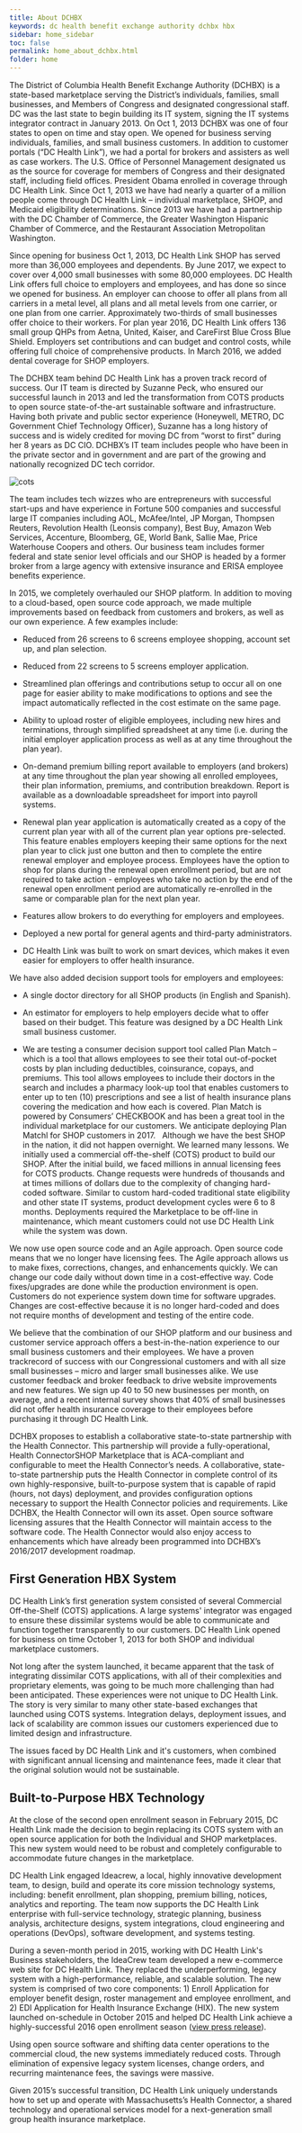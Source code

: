 ```yaml
---
title: About DCHBX
keywords: dc health benefit exchange authority dchbx hbx
sidebar: home_sidebar
toc: false
permalink: home_about_dchbx.html
folder: home
---
```

The District of Columbia Health Benefit Exchange Authority (DCHBX) is a state-based marketplace serving the District’s individuals, families, small businesses, and Members of Congress and designated congressional staff.   DC was the last state to begin building its IT system, signing the IT systems integrator contract in January 2013.   On Oct 1, 2013 DCHBX was one of four states to open on time and stay open. We opened for business serving individuals, families, and small business customers. In addition to customer portals (“DC Health Link”), we had a portal for brokers and assisters as well as case workers. The U.S. Office of Personnel Management designated us as the source for coverage for members of Congress and their designated staff, including field offices. President Obama enrolled in coverage through DC Health Link. Since Oct 1, 2013 we have had nearly a quarter of a million people come through DC Health Link – individual marketplace, SHOP, and Medicaid eligibility determinations.   Since 2013 we have had a partnership with the DC Chamber of Commerce, the Greater Washington Hispanic Chamber of Commerce, and the Restaurant Association Metropolitan Washington.  

Since opening for business Oct 1, 2013, DC Health Link SHOP has served more than 36,000 employees and dependents. By June 2017, we expect to cover over 4,000 small businesses with some 80,000 employees. DC Health Link offers full choice to employers and employees, and has done so since we opened for business. An employer can choose to offer all plans from all carriers in a metal level, all plans and all metal levels from one carrier, or one plan from one carrier. Approximately two-thirds of small businesses offer choice to their workers. For plan year 2016, DC Health Link offers 136 small group QHPs from Aetna, United, Kaiser, and CareFirst Blue Cross Blue Shield. Employers set contributions and can budget and control costs, while offering full choice of comprehensive products.  In March 2016, we added dental coverage for SHOP employers. 

The DCHBX team behind DC Health Link has a proven track record of success. Our IT team is directed by Suzanne Peck, who ensured our successful launch in 2013 and led the transformation from COTS products to open source state-of-the-art sustainable software and infrastructure. Having both private and public sector experience (Honeywell, METRO, DC Government Chief Technology Officer), Suzanne has a long history of success and is widely credited for moving DC from “worst to first” during her 8 years as DC CIO. DCHBX’s IT team includes people who have been in the private sector and in government and are part of the growing and nationally recognized DC tech corridor. 

![cots](/images/cots.jpg)

The team includes tech wizzes who are entrepreneurs with successful start-ups and have experience in Fortune 500 companies and successful large IT companies including AOL, McAfee/Intel, JP Morgan, Thompsen Reuters, Revolution Health (Leonsis company), Best Buy, Amazon Web Services, Accenture, Bloomberg, GE, World Bank, Sallie Mae, Price Waterhouse Coopers and others. Our business team includes former federal and state senior level officials and our SHOP is headed by a former broker from a large agency with extensive insurance and ERISA employee benefits experience. 

In 2015, we completely overhauled our SHOP platform. In addition to moving to a cloud-based, open source code approach, we made multiple improvements based on feedback from customers and brokers, as well as our own experience. A few examples include: 


* Reduced from 26 screens to 6 screens employee shopping, account set up, and plan selection.

* Reduced from 22 screens to 5 screens employer application. 

* Streamlined plan offerings and contributions setup to occur all on one page for easier ability to make modifications to options and see the impact automatically reflected in the cost estimate on the same page. 

* Ability to upload roster of eligible employees, including new hires and terminations, through simplified spreadsheet at any time (i.e. during the initial employer application process as well as at any time throughout the plan year). 

* On-demand premium billing report available to employers (and brokers) at any time throughout the plan year showing all enrolled employees, their plan information, premiums, and contribution breakdown. Report is available as a downloadable spreadsheet for import into payroll systems. 

* Renewal plan year application is automatically created as a copy of the current plan year with all of the current plan year options pre-selected. This feature enables employers keeping their same options for the next plan year to click just one button and then to complete the entire renewal employer and employee process. Employees have the option to shop for plans during the renewal open enrollment period, but are not required to take action - employees who take no action by the end of the renewal open enrollment period are automatically re-enrolled in the same or comparable plan for the next plan year. 

* Features allow brokers to do everything for employers and employees. 

* Deployed a new portal for general agents and third-party administrators.

* DC Health Link was built to work on smart devices, which makes it even easier for employers to offer health insurance. 

We have also added decision support tools for employers and employees: 


* A single doctor directory for all SHOP products (in English and Spanish). 

* An estimator for employers to help employers decide what to offer based on their budget. This feature was designed by a DC Health Link small business customer. 

* We are testing a consumer decision support tool called Plan Match – which is a tool that allows employees to see their total out-of-pocket costs by plan including deductibles, coinsurance, copays, and premiums.  This tool allows employees to include their doctors in the search and includes a pharmacy look-up tool that enables customers to enter up to ten (10) prescriptions and see a list of health insurance plans covering the medication and how each is covered. Plan Match is powered by Consumers’ CHECKBOOK and has been a great tool in the individual marketplace for our customers.  We anticipate deploying Plan Matchl for SHOP customers in 2017.
 
Although we have the best SHOP in the nation, it did not happen overnight. We learned many lessons. We initially used a commercial off-the-shelf (COTS) product to build our SHOP. After the initial build, we faced millions in annual licensing fees for COTS products. Change requests were hundreds of thousands and at times millions of dollars due to the complexity of changing hard-coded software. Similar to custom hard-coded traditional state eligibility and other state IT systems, product development cycles were 6 to 8 months. Deployments required the Marketplace to be off-line in maintenance, which meant customers could not use DC Health Link while the system was down. 

We now use open source code and an Agile approach. Open source code means that we no longer have licensing fees. The Agile approach allows us to make fixes, corrections, changes, and enhancements quickly. We can change our code daily without down time in a cost-effective way. Code fixes/upgrades are done while the production environment is open. Customers do not experience system down time for software upgrades. Changes are cost-effective because it is no longer hard-coded and does not require months of development and testing of the entire code.

We believe that the combination of our SHOP platform and our business and customer service approach offers a best-in-the-nation experience to our small business customers and their employees.   We have a proven trackrecord of success with our Congressional customers and with all size small businesses – micro and larger small businesses alike.  We use customer feedback and broker feedback to drive website improvements and new features.  We sign up 40 to 50 new businesses per month, on average, and a recent internal survey shows that 40% of small businesses did not offer health insurance coverage to their employees before purchasing it through DC Health Link. 

DCHBX proposes to establish a collaborative state-to-state partnership with the Health Connector. This partnership will provide a fully-operational, Health ConnectorSHOP Marketplace that is ACA-compliant and configurable to meet the Health Connector’s needs.  A collaborative, state-to-state partnership puts the Health Connector in complete control of its own highly-responsive, built-to-purpose system that is capable of rapid (hours, not days) deployment, and provides configuration options necessary to support the Health Connector policies and requirements. Like DCHBX, the Health Connector will own its asset. Open source software licensing assures that the Health Connector will maintain access to the software code.  The Health Connector would also enjoy access to enhancements which have already been programmed into DCHBX’s 2016/2017 development roadmap. 

## First Generation HBX System

DC Health Link’s first generation system consisted of several Commercial Off-the-Shelf (COTS) applications.  A large systems' integrator was engaged to ensure these dissimilar systems would be able to communicate and function together transparently to our customers.  DC Health Link opened for business on time October 1, 2013 for both SHOP and individual marketplace customers.

Not long after the system launched, it became apparent that the task of integrating dissimilar COTS applications, with all of their complexities and proprietary elements, was going to be much more challenging than had been anticipated. These experiences were not unique to DC Health Link.  The story is very similar to many other state-based exchanges that launched using COTS systems. Integration delays, deployment issues, and lack of scalability are common issues our customers experienced due to limited design and infrastructure.

The issues faced by DC Health Link and it's customers, when combined with significant annual licensing and maintenance fees, made it clear that the original solution would not be sustainable.

## Built-to-Purpose HBX Technology

At the close of the second open enrollment season in February 2015, DC Health Link made the decision to begin replacing its COTS system with an open source application for both the Individual and SHOP marketplaces. This new system would need to be robust and completely configurable to accommodate future changes in the marketplace.  

DC Health Link engaged Ideacrew, a local, highly innovative development team, to design, build and operate its core mission technology systems, including: benefit enrollment, plan shopping, premium billing, notices, analytics and reporting. The team now supports the DC Health Link enterprise with full-service technology, strategic planning, business analysis, architecture designs, system integrations, cloud engineering and operations (DevOps), software development, and systems testing.

During a seven-month period in 2015, working with DC Health Link's Business stakeholders, the IdeaCrew team developed a new e-commerce web site for DC Health Link. They replaced the underperforming, legacy system with a high-performance, reliable, and scalable solution.  The new system is comprised of two core components: 1) Enroll Application for employer benefit design, roster management and employee enrollment, and 2) EDI Application for Health Insurance Exchange (HIX).  The new system launched on-schedule in October 2015 and helped DC Health Link achieve a highly-successful 2016 open enrollment season ([view press release](http://hbx.dc.gov/release/dc-tops-nation-aca-enrollment-percentage "press release")).

Using open source software and shifting data center operations to the commercial cloud, the new systems immediately reduced costs. Through elimination of expensive legacy system licenses, change orders, and recurring maintenance fees, the savings were massive.

Given 2015’s successful transition, DC Health Link uniquely understands how to set up and operate with Massachusetts’s Health Connector, a shared technology and operational services model for a next-generation small group health insurance marketplace. 
